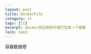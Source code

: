 ```yaml
---
layout: post
title: DockerFile
category: it
tags: [it]
excerpt: docker将应用和环境打包成一个镜像
lock: need
---
```



容器数据卷
